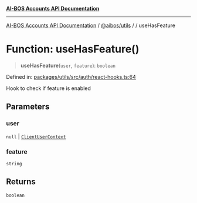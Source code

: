 [**AI-BOS Accounts API Documentation**](../../../README.md)

***

[AI-BOS Accounts API Documentation](../../../README.md) / [@aibos/utils](../README.md) / [](../README.md) / useHasFeature

# Function: useHasFeature()

> **useHasFeature**(`user`, `feature`): `boolean`

Defined in: [packages/utils/src/auth/react-hooks.ts:64](https://github.com/pohlai88/accounts/blob/48103fb36d28b2b9bfb33472b6de2f719773cde9/packages/utils/src/auth/react-hooks.ts#L64)

Hook to check if feature is enabled

## Parameters

### user

`null` | [`ClientUserContext`](../interfaces/ClientUserContext.md)

### feature

`string`

## Returns

`boolean`
